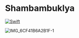 # Shambambuklya
[![Swift](https://github.com/KopievDev/Shambambuklya/actions/workflows/swift.yml/badge.svg?event=check_run)](https://github.com/KopievDev/Shambambuklya/actions/workflows/swift.yml)

![IMG_6CF41B6A2B1F-1](https://user-images.githubusercontent.com/78022759/154661995-9cb29eee-6b67-4c0d-95dd-5a16d82365d6.jpeg)
